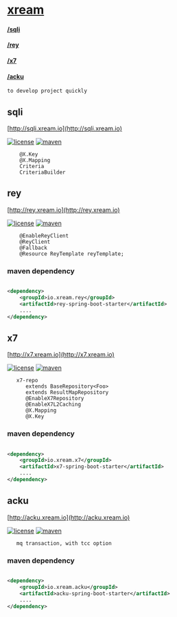 # [xream](https://xream.io)   
####     [/sqli](http://sqli.xream.io)
####     [/rey](http://rey.xream.io)
####     [/x7](http://x7.xream.io) 
####     [/acku](http://acku.xream.io)
   
    to develop project quickly


## sqli
   [http://sqli.xream.io](http://sqli.xream.io)
   
[![license](https://img.shields.io/github/license/x-ream/sqli.svg)](https://www.apache.org/licenses/LICENSE-2.0.html)
[![maven](https://img.shields.io/maven-central/v/io.xream.sqli/sqli-parent.svg)](https://search.maven.org/search?q=io.xream)
   
        @X.Key
        @X.Mapping
        Criteria
        CriteriaBuilder
        
## rey
   [http://rey.xream.io](http://rey.xream.io)
   
[![license](https://img.shields.io/github/license/x-ream/rey.svg)](https://www.apache.org/licenses/LICENSE-2.0.html)
[![maven](https://img.shields.io/maven-central/v/io.xream.rey/rey.svg)](https://search.maven.org/search?q=io.xream)
   
        @EnableReyClient  
        @ReyClient
        @Fallback
        @Resource ReyTemplate reyTemplate;
        
        
### maven dependency
```xml

<dependency>
    <groupId>io.xream.rey</groupId>
    <artifactId>rey-spring-boot-starter</artifactId>
    ....
</dependency>

```  

## x7
   [http://x7.xream.io](http://x7.xream.io)
   
[![license](https://img.shields.io/github/license/x-ream/x7.svg)](https://www.apache.org/licenses/LICENSE-2.0.html)
[![maven](https://img.shields.io/maven-central/v/io.xream.x7/x7-parent.svg)](https://search.maven.org/search?q=io.xream)

       
       x7-repo
          extends BaseRepository<Foo>
          extends ResultMapRepository
          @EnableX7Repository
          @EnableX7L2Caching
          @X.Mapping
          @X.Key
              
    
### maven dependency
```xml

<dependency>
    <groupId>io.xream.x7</groupId>
    <artifactId>x7-spring-boot-starter</artifactId>
    ....
</dependency>

```  
        
        
## acku
   [http://acku.xream.io](http://acku.xream.io)
   
[![license](https://img.shields.io/github/license/x-ream/acku.svg)](https://www.apache.org/licenses/LICENSE-2.0.html)
[![maven](https://img.shields.io/maven-central/v/io.xream.acku/acku.svg)](https://search.maven.org/search?q=io.xream)

       mq transaction, with tcc option
  
 
### maven dependency
```xml

<dependency>
    <groupId>io.xream.acku</groupId>
    <artifactId>acku-spring-boot-starter</artifactId>
    ....
</dependency>

```  
   


